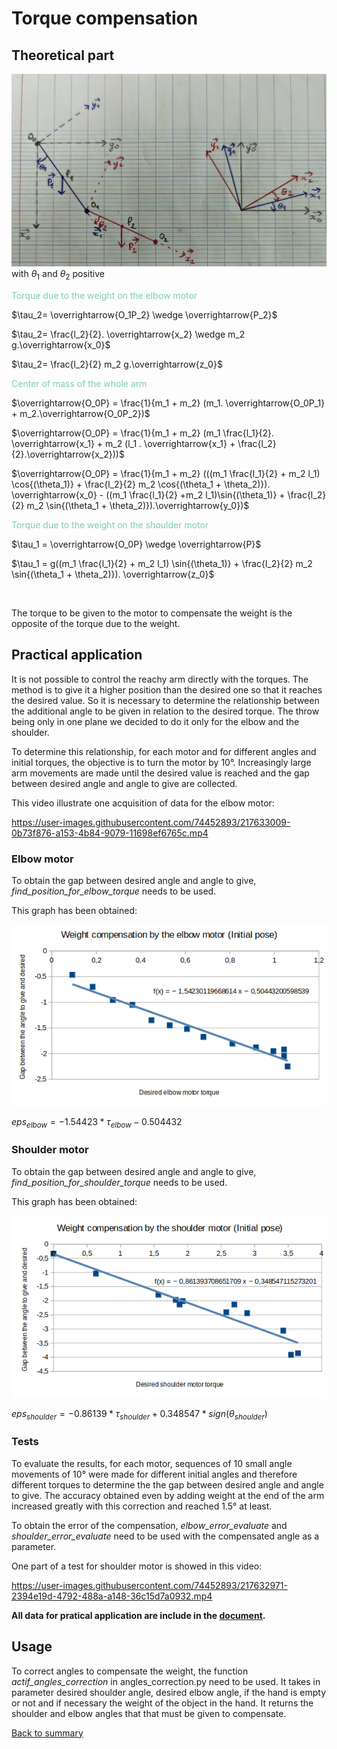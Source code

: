 # Torque compensation

## Theoretical part

![representation](../images/graphic_representation.jpg)
with $\theta_1$ and $\theta_2$ positive

<span style="color: #7ECBB7">
Torque due to the weight on the elbow motor
</span>

$\tau_2=  \overrightarrow{O_1P_2} \wedge \overrightarrow{P_2}$

$\tau_2=  \frac{l_2}{2}. \overrightarrow{x_2} \wedge m_2 g.\overrightarrow{x_0}$

$\tau_2=  \frac{l_2}{2} m_2 g.\overrightarrow{z_0}$

<span style="color: #7ECBB7">
Center of mass of the whole arm
</span>

$\overrightarrow{O_0P} =  \frac{1}{m_1 + m_2} (m_1. \overrightarrow{O_0P_1} + m_2.\overrightarrow{O_0P_2})$

$\overrightarrow{O_0P} =  \frac{1}{m_1 + m_2} (m_1 \frac{l_1}{2}. \overrightarrow{x_1} + m_2 (l_1 . \overrightarrow{x_1} + \frac{l_2}{2}.\overrightarrow{x_2}))$

$\overrightarrow{O_0P} =  \frac{1}{m_1 + m_2} (((m_1 \frac{l_1}{2} + m_2 l_1) \cos{(\theta_1)} + \frac{l_2}{2} m_2 \cos{(\theta_1 + \theta_2)}). \overrightarrow{x_0} - ((m_1 \frac{l_1}{2} +m_2 l_1)\sin{(\theta_1)} + \frac{l_2}{2} m_2 \sin{(\theta_1 + \theta_2)}).\overrightarrow{y_0})$

<span style="color: #7ECBB7">
Torque due to the weight on the shoulder motor
</span>

$\tau_1 =  \overrightarrow{O_0P} \wedge \overrightarrow{P}$

$\tau_1 =  g((m_1 \frac{l_1}{2} + m_2 l_1) \sin{(\theta_1)} + \frac{l_2}{2} m_2 \sin{(\theta_1 + \theta_2)}). \overrightarrow{z_0}$ 

<br/>

The torque to be given to the motor to compensate the weight is the opposite of the torque due to the weight.

## Practical application

It is not possible to control the reachy arm directly with the torques. The method is to give it a higher position than the desired one so that it reaches the desired value. So it is necessary to determine the relationship between the additional angle to be given in relation to the desired torque. The throw being only in one plane we decided to do it only for the elbow and the shoulder.

To determine this relationship, for each motor and for different angles and initial torques, the objective is to turn the motor by 10°. Increasingly large arm movements are made until the desired value is reached and the gap between desired angle and angle to give are collected.

This video illustrate one acquisition of data for the elbow motor:

https://user-images.githubusercontent.com/74452893/217633009-0b73f876-a153-4b84-9079-11698ef6765c.mp4

### Elbow motor

To obtain the gap between desired angle and angle to give, *find_position_for_elbow_torque* needs to be used.

This graph has been obtained:

![elbow](../images/graph_elbow.png)

$eps_{elbow} = -1.54423*\tau_{elbow}-0.504432$


### Shoulder motor

To obtain the gap between desired angle and angle to give, *find_position_for_shoulder_torque* needs to be used.

This graph has been obtained:

![shoulder](../images/graph_shoulder.png)

$eps_{shoulder} = -0.86139*\tau_{shoulder} + 0.348547*sign(\theta_{shoulder})$


### Tests
To evaluate the results, for each motor, sequences of 10 small angle movements of 10° were made for different initial angles and therefore different torques to determine the the gap between desired angle and angle to give. The accuracy obtained even by adding weight at the end of the arm increased greatly with this correction and reached 1.5° at least.

To obtain the error of the compensation, *elbow_error_evaluate* and *shoulder_error_evaluate* need to be used with the compensated angle as a parameter.

One part of a test for shoulder motor is showed in this video:

https://user-images.githubusercontent.com/74452893/217632971-2394e19d-4792-488a-a148-36c15d7a0932.mp4

**All data for pratical application are include in the [document](../images/torques.ods).**

## Usage

To correct angles to compensate the weight, the function *actif_angles_correction* in angles_correction.py need to be used. It takes in parameter desired shoulder angle, desired elbow angle, if the hand is empty or not and if necessary the weight of the object in the hand. It returns the shoulder and elbow angles that that must be given to compensate.  

[Back to summary](README.md)
